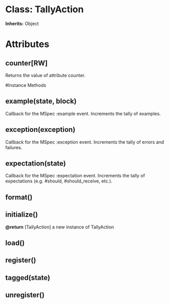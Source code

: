 # Class: TallyAction
**Inherits:** Object
    



# Attributes
## counter[RW] [](#attribute-i-counter)
Returns the value of attribute counter.


#Instance Methods
## example(state, block) [](#method-i-example)
Callback for the MSpec :example event. Increments the tally of examples.

## exception(exception) [](#method-i-exception)
Callback for the MSpec :exception event. Increments the tally of errors and
failures.

## expectation(state) [](#method-i-expectation)
Callback for the MSpec :expectation event. Increments the tally of
expectations (e.g. #should, #should_receive, etc.).

## format() [](#method-i-format)

## initialize() [](#method-i-initialize)

**@return** [TallyAction] a new instance of TallyAction

## load() [](#method-i-load)

## register() [](#method-i-register)

## tagged(state) [](#method-i-tagged)

## unregister() [](#method-i-unregister)

